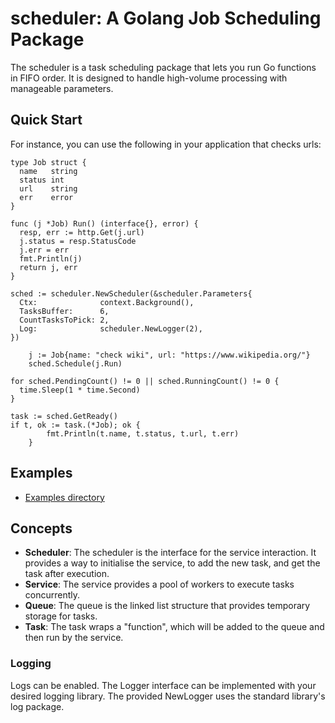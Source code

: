 # scheduler: A Golang Job Scheduling Package

The scheduler is a task scheduling package that lets you run Go functions in FIFO order.
It is designed to handle high-volume processing with manageable parameters.

## Quick Start
For instance, you can use the following in your application that checks urls:

    type Job struct {
      name   string
      status int
      url    string
      err    error
    }

    func (j *Job) Run() (interface{}, error) {
      resp, err := http.Get(j.url)
      j.status = resp.StatusCode
      j.err = err
      fmt.Println(j)
      return j, err
    }

    sched := scheduler.NewScheduler(&scheduler.Parameters{
      Ctx:              context.Background(),
      TasksBuffer:      6,
      CountTasksToPick: 2,
      Log:              scheduler.NewLogger(2),
    })

		j := Job{name: "check wiki", url: "https://www.wikipedia.org/"}
		sched.Schedule(j.Run)

    for sched.PendingCount() != 0 || sched.RunningCount() != 0 {
      time.Sleep(1 * time.Second)
    }

    task := sched.GetReady()
    if t, ok := task.(*Job); ok {
			fmt.Println(t.name, t.status, t.url, t.err)
		}

## Examples

- [Examples directory](example)

## Concepts

- **Scheduler**: The scheduler is the interface for the service interaction. It provides a way to initialise the service, 
  to add the new task, and get the task after execution.
- **Service**: The service provides a pool of workers to execute tasks concurrently.
- **Queue**: The queue is the linked list structure that provides temporary storage for tasks.
- **Task**: The task wraps a "function", which will be added to the queue and then run by the service.

### Logging
Logs can be enabled.
The Logger interface can be implemented with your desired logging library.
The provided NewLogger uses the standard library's log package.
